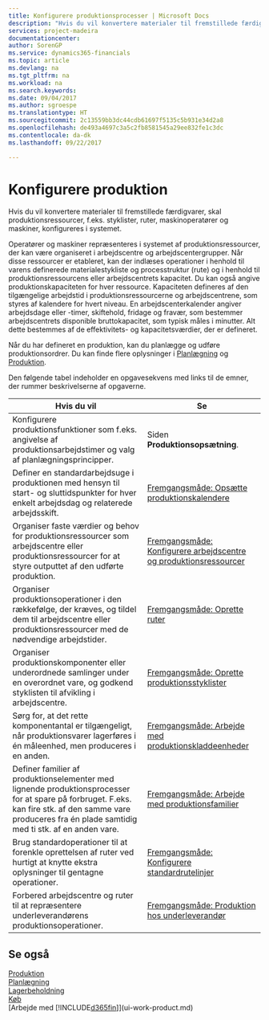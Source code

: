 ```yaml
---
title: Konfigurere produktionsprocesser | Microsoft Docs
description: "Hvis du vil konvertere materialer til fremstillede færdigvarer, skal produktionsressourcer, f.eks. styklister, ruter, maskinoperatører og maskiner, konfigureres i systemet."
services: project-madeira
documentationcenter: 
author: SorenGP
ms.service: dynamics365-financials
ms.topic: article
ms.devlang: na
ms.tgt_pltfrm: na
ms.workload: na
ms.search.keywords: 
ms.date: 09/04/2017
ms.author: sgroespe
ms.translationtype: HT
ms.sourcegitcommit: 2c13559bb3dc44cdb61697f5135c5b931e34d2a8
ms.openlocfilehash: de493a4697c3a5c2fb8581545a29ee832fe1c3dc
ms.contentlocale: da-dk
ms.lasthandoff: 09/22/2017

---
```

# <a name="setting-up-manufacturing"></a>Konfigurere produktion
Hvis du vil konvertere materialer til fremstillede færdigvarer, skal produktionsressourcer, f.eks. styklister, ruter, maskinoperatører og maskiner, konfigureres i systemet.

Operatører og maskiner repræsenteres i systemet af produktionsressourcer, der kan være organiseret i arbejdscentre og arbejdscentergrupper. Når disse ressourcer er etableret, kan der indlæses operationer i henhold til varens definerede materialestykliste og processtruktur (rute) og i henhold til produktionsressourcens eller arbejdscentrets kapacitet. Du kan også angive produktionskapaciteten for hver ressource. Kapaciteten defineres af den tilgængelige arbejdstid i produktionsressourcerne og arbejdscentrene, som styres af kalendere for hvert niveau. En arbejdscenterkalender angiver arbejdsdage eller -timer, skiftehold, fridage og fravær, som bestemmer arbejdscentrets disponible bruttokapacitet, som typisk måles i minutter. Alt dette bestemmes af de effektivitets- og kapacitetsværdier, der er defineret.  

Når du har defineret en produktion, kan du planlægge og udføre produktionsordrer. Du kan finde flere oplysninger i [Planlægning](production-planning.md) og [Produktion](production-manage-manufacturing.md).  

 Den følgende tabel indeholder en opgavesekvens med links til de emner, der rummer beskrivelserne af opgaverne.   

|**Hvis du vil**|**Se**|  
|------------|-------------|  
|Konfigurere produktionsfunktioner som f.eks. angivelse af produktionsarbejdstimer og valg af planlægningsprincipper.|Siden **Produktionsopsætning**.|  
|Definer en standardarbejdsuge i produktionen med hensyn til start- og sluttidspunkter for hver enkelt arbejdsdag og relaterede arbejdsskift.|[Fremgangsmåde: Opsætte produktionskalendere](production-how-to-create-work-center-calendars.md)|  
|Organiser faste værdier og behov for produktionsressourcer som arbejdscentre eller produktionsressourcer for at styre outputtet af den udførte produktion.|[Fremgangsmåde: Konfigurere arbejdscentre og produktionsressourcer](production-how-to-set-up-work-and-machine-centers.md)|
|Organiser produktionsoperationer i den rækkefølge, der kræves, og tildel dem til arbejdscentre eller produktionsressourcer med de nødvendige arbejdstider.|[Fremgangsmåde: Oprette ruter](production-how-to-create-routings.md)|
|Organiser produktionskomponenter eller underordnede samlinger under en overordnet vare, og godkend styklisten til afvikling i arbejdscentre.|[Fremgangsmåde: Oprette produktionsstyklister](production-how-to-create-production-boms.md)|
|Sørg for, at det rette komponentantal er tilgængeligt, når produktionsvarer lagerføres i én måleenhed, men produceres i en anden.|[Fremgangsmåde: Arbejde med produktionskladdeenheder](production-how-to-use-the-manufacturing-batch-unit-of-measure.md)|  
|Definer familier af produktionselementer med lignende produktionsprocesser for at spare på forbruget. F.eks. kan fire stk. af den samme vare produceres fra én plade samtidig med ti stk. af en anden vare.|[Fremgangsmåde: Arbejde med produktionsfamilier](production-how-work-family.md)|
|Brug standardoperationer til at forenkle oprettelsen af ruter ved hurtigt at knytte ekstra oplysninger til gentagne operationer.|[Fremgangsmåde: Konfigurere standardrutelinjer](production-how-set-up-standard-routing-lines.md)|  
|Forbered arbejdscentre og ruter til at repræsentere underleverandørens produktionsoperationer.|[Fremgangsmåde: Produktion hos underleverandør](production-how-to-subcontract-manufacturing.md)|  

## <a name="see-also"></a>Se også
[Produktion](production-manage-manufacturing.md)    
[Planlægning](production-planning.md)   
[Lagerbeholdning](inventory-manage-inventory.md)  
[Køb](purchasing-manage-purchasing.md)  
[Arbejde med [!INCLUDE[d365fin](includes/d365fin_md.md)]](ui-work-product.md)

